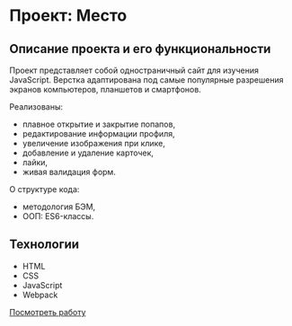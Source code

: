 # Проект: Место

## Описание проекта и его функциональности
Проект представляет собой одностраничный сайт для изучения JavaScript. Верстка адаптирована под самые популярные разрешения экранов компьютеров, планшетов и смартфонов.

Реализованы:

* плавное открытие и закрытие попапов,
* редактирование информации профиля,
* увеличение изображения при клике,
* добавление и удаление карточек,
* лайки,
* живая валидация форм.

О структуре кода:

* методология БЭМ,
* ООП: ES6-классы.


## Технологии

*	HTML
*	CSS
*	JavaScript
* Webpack


[Посмотреть работу](https://ps-fedorova.github.io/mesto/)

